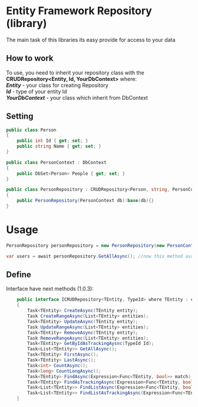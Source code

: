 # Entity Framework Repository (library)

The main task of this libraries its easy provide for access to your data

## How to work
To use, you need to inherit your repository class with the **CRUDRepository<Entity, Id, YourDbContext>** where:  
***Entity*** - your class for creating Repository  
***Id*** - type of your entity Id  
***YourDbContext*** - your class which inherit from DbContext

## Setting

```csharp
public class Person
{
    public int Id { get; set; }
    public string Name { get; set; }
}
```

```csharp
public class PersonContext : DbContext
{
    public DbSet<Person> People { get; set; }
}
```

```csharp
public class PersonRepository : CRUDRepository<Person, string, PersonContext>
{
    public PersonRepository(PersonContext db):base(db){}
}
```

# Usage

```csharp
PersonRepository personRepository = new PersonRepository(new PersonContext());

var users = await personRepository.GetAllAsync(); //now this method available
```


## Define
Interface have next methods (1.0.3):
```csharp
    public interface ICRUDRepository<TEntity, TypeId> where TEntity : class
    {
        Task<TEntity> CreateAsync(TEntity entity);
        Task CreateRangeAsync(List<TEntity> entities);
        Task<TEntity> UpdateAsync(TEntity entity);
        Task UpdateRangeAsync(List<TEntity> entities);
        Task<TEntity> RemoveAsync(TEntity entity);
        Task RemoveRangeAsync(List<TEntity> entities);
        Task<TEntity> GetByIdAsTrackingAysnc(TypeId Id);
        Task<List<TEntity>> GetAllAsync();
        Task<TEntity> FirstAsync();
        Task<TEntity> LastAsync();
        Task<int> CountAsync();
        Task<long> CountLongAsync();
        Task<TEntity> FindAsync(Expression<Func<TEntity, bool>> match);
        Task<TEntity> FindAsTrackingAsync(Expression<Func<TEntity, bool>> match);
        Task<List<TEntity>> FindListAsync(Expression<Func<TEntity, bool>> match);
        Task<List<TEntity>> FindListAsTrackingAsync(Expression<Func<TEntity, bool>> match);
    }
```
